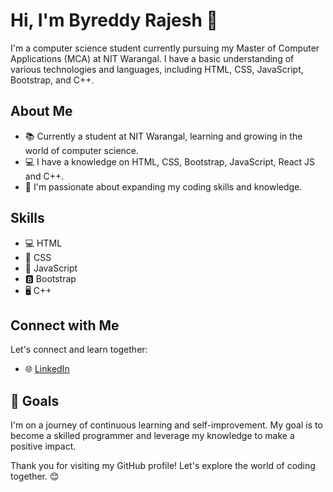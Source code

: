 # Hi, I'm Byreddy Rajesh 👋

I'm a computer science student currently pursuing my Master of Computer Applications (MCA) at NIT Warangal. I have a basic understanding of various technologies and languages, including HTML, CSS, JavaScript, Bootstrap, and C++.

## About Me

- 📚 Currently a student at NIT Warangal, learning and growing in the world of computer science.
- 💻 I have a knowledge on HTML, CSS,  Bootstrap, JavaScript, React JS and C++.
- 🌱 I'm passionate about expanding my coding skills and knowledge.

## Skills

- 💻 HTML
- 💅 CSS
- 🚀 JavaScript
- 🅱️ Bootstrap
- 🖥️ C++

## Connect with Me

Let's connect and learn together:

- 🌐 [LinkedIn](https://www.linkedin.com/in/rajeshbyreddy95/)

## 🎯 Goals

I'm on a journey of continuous learning and self-improvement. My goal is to become a skilled programmer and leverage my knowledge to make a positive impact.

Thank you for visiting my GitHub profile! Let's explore the world of coding together. 😊
